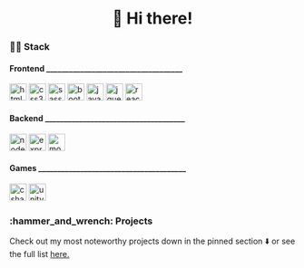 <h1 align="center">👋 Hi there!</h1>
  
<h3>👨‍💻 Stack</h3>
<h4>Frontend ____________________________________</h4>
<p>
    <img
      src="https://cdn.jsdelivr.net/gh/devicons/devicon/icons/html5/html5-plain.svg"
      alt="html5"
      width="30"
      height="30"
    />
    <img
      src="https://cdn.jsdelivr.net/gh/devicons/devicon/icons/css3/css3-plain.svg"
      alt="css3"
      width="30"
      height="30"
    />
    <img
      src="https://cdn.jsdelivr.net/gh/devicons/devicon/icons/sass/sass-original.svg"
      alt="sass"
      width="30"
      height="30"
    />
    <img
      src="https://cdn.jsdelivr.net/gh/devicons/devicon/icons/bootstrap/bootstrap-plain.svg"
      alt="bootstrap"
      width="30"
      height="30"
    />
    <img
      src="https://cdn.jsdelivr.net/gh/devicons/devicon/icons/javascript/javascript-plain.svg"
      alt="javascript"
      width="30"
      height="30"
    />
    <img
      src="https://cdn.jsdelivr.net/gh/devicons/devicon/icons/jquery/jquery-plain.svg"
      alt="jquery"
      width="30"
      height="30"
    />
    <img
      src="https://cdn.jsdelivr.net/gh/devicons/devicon/icons/react/react-original.svg"
      alt="react"
      width="30"
      height="30"
    />
</p>
<h4>Backend _____________________________________</h4>
  <p>
      <img
        src="https://cdn.jsdelivr.net/gh/devicons/devicon/icons/nodejs/nodejs-plain-wordmark.svg"
        alt="nodejs"
        width="30"
        height="30"
      />
      <img
        src="https://cdn.jsdelivr.net/gh/devicons/devicon/icons/express/express-original.svg"
        alt="express"
        width="30"
        height="30"
      />
      <img
        src="https://cdn.jsdelivr.net/gh/devicons/devicon/icons/mongodb/mongodb-plain-wordmark.svg"
        alt="mongodb"
        width="30"
        height="30"
      />
  </p>
    <h4>Games _______________________________________</h4>
  <p>
      <img
        src="https://cdn.jsdelivr.net/gh/devicons/devicon/icons/csharp/csharp-plain.svg"
        alt="csharp"
        width="30"
        height="30"
      />
      <img
        src="https://cdn.jsdelivr.net/gh/devicons/devicon/icons/unity/unity-original.svg"
        alt="unity"
        width="30"
        height="30"
      />
   </p>


<h3>:hammer_and_wrench: Projects</h3>
<p>
  Check out my most noteworthy projects down in the pinned section ⬇️ or see the
  full list <a href="https://github.com/JoelEncinas?tab=repositories">here.</a>
</p>
